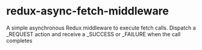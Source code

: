 # redux-async-fetch-middleware
A simple asynchronous Redux middleware to execute fetch calls. Dispatch a _REQUEST action and receive a _SUCCESS or _FAILURE when the call completes
